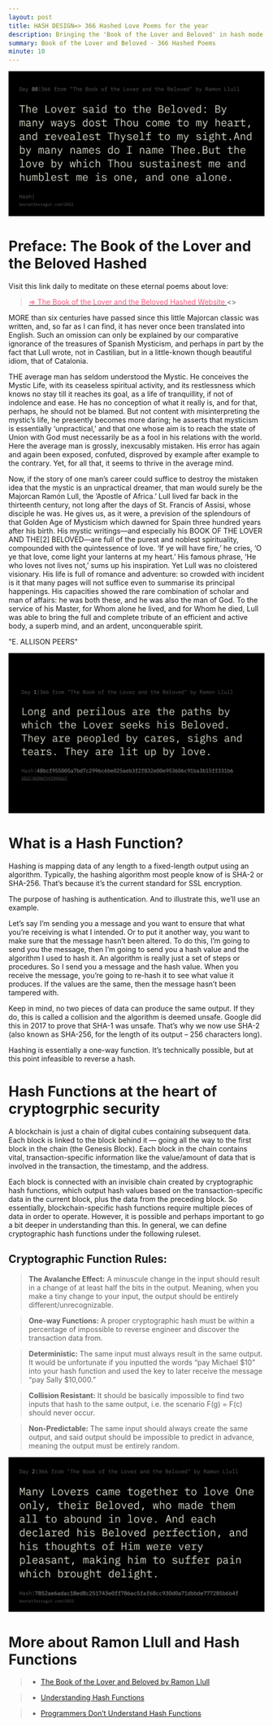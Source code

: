```yaml
---
layout: post
title: HASH DESIGN=> 366 Hashed Love Poems for the year
description: Bringing the 'Book of the Lover and Beloved' in hash mode
summary: Book of the Lover and Beloved - 366 Hashed Poems 
minute: 10
---
```


<a href="https://hash-love.surge.sh/">![The Book of the Lover and the Beloved Hashed](/assets/images/art/LOVE/day88.jpeg)</a>

# Preface: The Book of the Lover and the Beloved Hashed 

Visit this link daily to meditate on these eternal poems about love: 
> <a href="https://hash-love.surge.sh/"><span style="color:#ff597d">=> The Book of the Lover and the Beloved Hashed Website </span></a><>

MORE than six centuries have passed since this little Majorcan classic was written, and, so far as I can find, it has never once been translated into English. Such an omission can only be explained by our comparative ignorance of the treasures of Spanish Mysticism, and perhaps in part by the fact that Lull wrote, not in Castilian, but in a little-known though beautiful idiom, that of Catalonia.

THE average man has seldom understood the Mystic. He conceives the Mystic Life, with its ceaseless spiritual activity, and its restlessness which knows no stay till it reaches its goal, as a life of tranquillity, if not of indolence and ease. He has no conception of what it really is, and for that, perhaps, he should not be blamed. But not content with misinterpreting the mystic’s life, he presently becomes more daring; he asserts that mysticism is essentially ‘unpractical,’ and that one whose aim is to reach the state of Union with God must necessarily be as a fool in his relations with the world. Here the average man is grossly, inexcusably mistaken. His error has again and again been exposed, confuted, disproved by example after example to the contrary. Yet, for all that, it seems to thrive in the average mind.

Now, if the story of one man’s career could suffice to destroy the mistaken idea that the mystic is an unpractical dreamer, that man would surely be the Majorcan Ramón Lull, the ‘Apostle of Africa.’ Lull lived far back in the thirteenth century, not long after the days of St. Francis of Assisi, whose disciple he was. He gives us, as it were, a prevision of the splendours of that Golden Age of Mysticism which dawned for Spain three hundred years after his birth. His mystic writings—and especially his BOOK OF THE LOVER AND THE[2] BELOVED—are full of the purest and noblest spirituality, compounded with the quintessence of love. ‘If ye will have fire,’ he cries, ‘O ye that love, come light your lanterns at my heart.’ His famous phrase, ‘He who loves not lives not,’ sums up his inspiration. Yet Lull was no cloistered visionary. His life is full of romance and adventure: so crowded with incident is it that many pages will not suffice even to summarise its principal happenings. His capacities showed the rare combination of scholar and man of affairs: he was both these, and he was also the man of God. To the service of his Master, for Whom alone he lived, and for Whom he died, Lull was able to bring the full and complete tribute of an efficient and active body, a superb mind, and an ardent, unconquerable spirit.

"E. ALLISON PEERS"

<a href="https://hash-love.surge.sh/">![The Book of the Lover and the Beloved Hashed](/assets/images/art/LOVE/day1.jpeg)</a>

# What is a Hash Function?
Hashing is mapping data of any length to a fixed-length output using an algorithm. Typically, the hashing algorithm most people know of is SHA-2 or SHA-256. That’s because it’s the current standard for SSL encryption.

The purpose of hashing is authentication. And to illustrate this, we’ll use an example.

Let’s say I’m sending you a message and you want to ensure that what you’re receiving is what I intended. Or to put it another way, you want to make sure that the message hasn’t been altered. To do this, I’m going to send you the message, then I’m going to send you a hash value and the algorithm I used to hash it. An algorithm is really just a set of steps or procedures. So I send you a message and the hash value. When you receive the message, you’re going to re-hash it to see what value it produces. If the values are the same, then the message hasn’t been tampered with.

Keep in mind, no two pieces of data can produce the same output. If they do, this is called a collision and the algorithm is deemed unsafe. Google did this in 2017 to prove that SHA-1 was unsafe. That’s why we now use SHA-2 (also known as SHA-256, for the length of its output – 256 characters long).

Hashing is essentially a one-way function. It’s technically possible, but at this point infeasible to reverse a hash.

# Hash Functions at the heart of cryptogrphic security

A blockchain is just a chain of digital cubes containing subsequent data. Each block is linked to the block behind it — going all the way to the first block in the chain (the Genesis Block). Each block in the chain contains vital, transaction-specific information like the value/amount of data that is involved in the transaction, the timestamp, and the address. 

Each block is connected with an invisible chain created by cryptographic hash functions, which output hash values based on the transaction-specific data in the current block, plus the data from the preceding block. So essentially, blockchain-specific hash functions require multiple pieces of data in order to operate. However, it is possible and perhaps important to go a bit deeper in understanding than this. In general, we can define cryptographic hash functions under the following ruleset.

## Cryptographic Function Rules:
> __The Avalanche Effect:__ A minuscule change in the input should result in a change of at least half the bits in the output. Meaning, when you make a tiny change to your input, the output should be entirely different/unrecognizable.

> __One-way Functions:__ A proper cryptographic hash must be within a percentage of impossible to reverse engineer and discover the transaction data from.

> __Deterministic:__ The same input must always result in the same output. It would be unfortunate if you inputted the words “pay Michael $10” into your hash function and used the key to later receive the message “pay Sally $10,000.”

> __Collision Resistant:__ It should be basically impossible to find two inputs that hash to the same output, i.e. the scenario F(g) = F(c) should never occur.

> __Non-Predictable:__ The same input should always create the same output, and said output should be impossible to predict in advance, meaning the output must be entirely random.

<a href="https://hash-love.surge.sh/">![The Book of the Lover and the Beloved Hashed](/assets/images/art/LOVE/day2.jpeg)</a>

# More about Ramon Llull and Hash Functions

> * [The Book of the Lover and Beloved by Ramon Llull](https://www.gutenberg.org/files/60704/60704-h/60704-h.htm)

> * [Understanding Hash Functions](https://www.thesslstore.com/knowledgebase/ssl-support/understanding-hash-functions/)

> * [Programmers Don’t Understand Hash Functions](https://soatok.blog/2021/08/24/programmers-dont-understand-hash-functions/)
